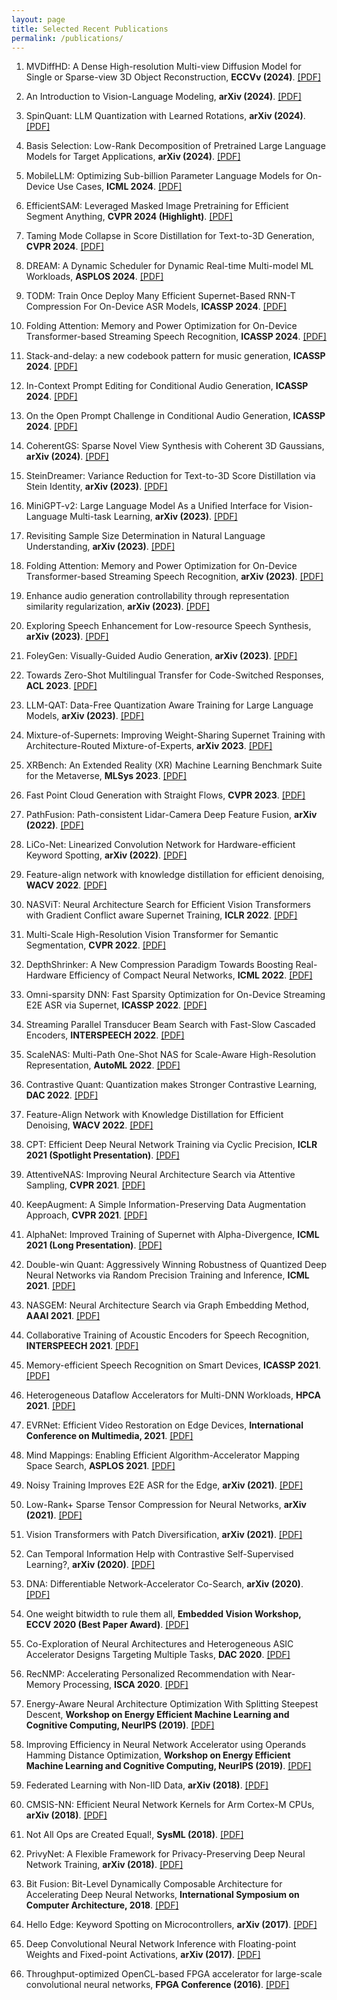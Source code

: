 ```yaml
---
layout: page
title: Selected Recent Publications
permalink: /publications/
---
```

1. MVDiffHD: A Dense High-resolution Multi-view Diffusion Model for Single or 
Sparse-view 3D Object Reconstruction,
**ECCVv (2024)**. [[PDF]](https://arxiv.org/pdf/2402.12712)

1. An Introduction to Vision-Language Modeling,
**arXiv (2024)**. [[PDF]](https://arxiv.org/pdf/2405.17247)

1. SpinQuant: LLM Quantization with Learned Rotations,
**arXiv (2024)**. [[PDF]](https://www.arxiv.org/pdf/2405.16406)

1. Basis Selection: Low-Rank Decomposition of Pretrained Large Language Models
for Target Applications,
**arXiv (2024)**. [[PDF]](https://arxiv.org/pdf/2405.15877)

1. MobileLLM: Optimizing Sub-billion Parameter Language Models for On-Device Use Cases,
**ICML 2024**. [[PDF]](https://arxiv.org/pdf/2402.14905)

1. EfficientSAM: Leveraged Masked Image Pretraining for Efficient Segment Anything,
**CVPR 2024 (Highlight)**. [[PDF]](https://arxiv.org/pdf/2312.00863)

1. Taming Mode Collapse in Score Distillation for Text-to-3D Generation,
**CVPR 2024**. [[PDF]](https://arxiv.org/pdf/2401.00909.pdf)

1. DREAM: A Dynamic Scheduler for Dynamic Real-time Multi-model ML Workloads,
**ASPLOS 2024**. [[PDF]](https://arxiv.org/pdf/2212.03414)

1. TODM: Train Once Deploy Many Efficient Supernet-Based RNN-T Compression For On-Device ASR Models,
**ICASSP 2024**. [[PDF]](https://arxiv.org/pdf/2309.01947)

1. Folding Attention: Memory and Power Optimization for On-Device Transformer-based Streaming
Speech Recognition,
**ICASSP 2024**. [[PDF]](https://arxiv.org/pdf/2309.07988)

1. Stack-and-delay: a new codebook pattern for music generation,
**ICASSP 2024**. [[PDF]](https://arxiv.org/pdf/2309.08804)

1. In-Context Prompt Editing for Conditional Audio Generation,
**ICASSP 2024**. [[PDF]](https://arxiv.org/pdf/2311.00895)

1. On the Open Prompt Challenge in Conditional Audio Generation,
**ICASSP 2024**. [[PDF]](https://arxiv.org/pdf/2311.00897)

1. CoherentGS: Sparse Novel View Synthesis with Coherent 3D Gaussians,
**arXiv (2024)**. [[PDF]](https://arxiv.org/pdf/2403.19495)

1. SteinDreamer: Variance Reduction for Text-to-3D Score Distillation via Stein Identity, 
**arXiv (2023)**. [[PDF]](https://arxiv.org/pdf/2401.00604.pdf)

1. MiniGPT-v2: Large Language Model As a Unified Interface for Vision-Language Multi-task Learning,
**arXiv (2023)**. [[PDF]](https://arxiv.org/pdf/2310.09478.pdf)

1. Revisiting Sample Size Determination in Natural Language Understanding,
**arXiv (2023)**. [[PDF]](https://arxiv.org/pdf/2307.00374.pdf)

1. Folding Attention: Memory and Power Optimization for On-Device Transformer-based Streaming Speech Recognition,
**arXiv (2023)**. [[PDF]](https://arxiv.org/pdf/2309.07988.pdf)

1. Enhance audio generation controllability through representation similarity regularization,
**arXiv (2023)**. [[PDF]](https://arxiv.org/pdf/2309.08773.pdf)

1. Exploring Speech Enhancement for Low-resource Speech Synthesis,
**arXiv (2023)**. [[PDF]](https://arxiv.org/pdf/2309.10795.pdf)

1. FoleyGen: Visually-Guided Audio Generation,
**arXiv (2023)**. [[PDF]](https://arxiv.org/pdf/2309.10537.pdf)

1. Towards Zero-Shot Multilingual Transfer for Code-Switched Responses,
**ACL 2023**. [[PDF]](https://aclanthology.org/2023.acl-long.417.pdf)

1. LLM-QAT: Data-Free Quantization Aware Training for Large Language Models,
**arXiv (2023)**. [[PDF]](https://arxiv.org/pdf/2305.17888.pdf)

1. Mixture-of-Supernets: Improving Weight-Sharing Supernet Training with Architecture-Routed Mixture-of-Experts,
**arXiv 2023**. [[PDF]](https://arxiv.org/pdf/2306.04845.pdf)

1. XRBench: An Extended Reality (XR) Machine Learning Benchmark Suite for the Metaverse,
**MLSys 2023**. [[PDF]](https://arxiv.org/pdf/2211.08675.pdf)

1. Fast Point Cloud Generation with Straight Flows,
**CVPR 2023**. [[PDF]](https://arxiv.org/pdf/2212.01747.pdf)

1. PathFusion: Path-consistent Lidar-Camera Deep Feature Fusion,
**arXiv (2022)**. [[PDF]](https://arxiv.org/pdf/2212.06244.pdf)

1. LiCo-Net: Linearized Convolution Network for Hardware-efficient Keyword Spotting,
**arXiv (2022)**. [[PDF]](https://arxiv.org/pdf/2211.04635.pdf)

1. Feature-align network with knowledge distillation for efficient denoising,
**WACV 2022**. [[PDF]](https://openaccess.thecvf.com/content/WACV2022W/WACI/papers/Young_Feature-Align_Network_With_Knowledge_Distillation_for_Efficient_Denoising_WACVW_2022_paper.pdf)

1. NASViT: Neural Architecture Search for Efficient Vision Transformers with Gradient Conflict aware Supernet Training,
**ICLR 2022**. [[PDF]](https://openreview.net/pdf?id=Qaw16njk6L)

1. Multi-Scale High-Resolution Vision Transformer for Semantic Segmentation,
**CVPR 2022**. [[PDF]](http://128.84.4.34/pdf/2111.01236)

1. DepthShrinker: A New Compression Paradigm Towards Boosting Real-Hardware Efficiency of Compact Neural Networks,
**ICML 2022**. [[PDF]](https://arxiv.org/pdf/2206.00843.pdf)

1. Omni-sparsity DNN: Fast Sparsity Optimization for On-Device Streaming E2E ASR via Supernet,
**ICASSP 2022**. [[PDF]](https://arxiv.org/pdf/2110.08352.pdf)

1. Streaming Parallel Transducer Beam Search with Fast-Slow Cascaded Encoders,
**INTERSPEECH 2022**. [[PDF]](https://www.isca-speech.org/archive/pdfs/interspeech_2022/mahadeokar22_interspeech.pdf)

1. ScaleNAS: Multi-Path One-Shot NAS for Scale-Aware High-Resolution Representation,
**AutoML 2022**. [[PDF]](https://openreview.net/pdf?id=BWfeZ6SIlq)

1. Contrastive Quant: Quantization makes Stronger Contrastive Learning,
**DAC 2022**. [[PDF]](https://dl.acm.org/doi/abs/10.1145/3489517.3530419)

1. Feature-Align Network with Knowledge Distillation for Efficient Denoising,
**WACV 2022**. [[PDF]](https://openaccess.thecvf.com/content/WACV2022W/WACI/papers/Young_Feature-Align_Network_With_Knowledge_Distillation_for_Efficient_Denoising_WACVW_2022_paper.pdf)

1. CPT: Efficient Deep Neural Network Training via Cyclic Precision,
**ICLR 2021 (Spotlight Presentation)**. [[PDF]](https://arxiv.org/pdf/2101.09868.pdf)

1. AttentiveNAS: Improving Neural Architecture Search via Attentive Sampling,
**CVPR 2021**. [[PDF]](https://arxiv.org/pdf/2011.09011.pdf)

1. KeepAugment: A Simple Information-Preserving Data Augmentation Approach,
**CVPR 2021**. [[PDF]](https://arxiv.org/pdf/2011.11778.pdf)

1. AlphaNet: Improved Training of Supernet with Alpha-Divergence,
**ICML 2021 (Long Presentation)**. [[PDF]](https://arxiv.org/pdf/2102.07954.pdf)

1. Double-win Quant: Aggressively Winning Robustness of Quantized Deep Neural Networks via Random Precision Training and Inference,
**ICML 2021**. [[PDF]](http://proceedings.mlr.press/v139/fu21c/fu21c.pdf)

1. NASGEM: Neural Architecture Search via Graph Embedding Method,
**AAAI 2021**. [[PDF]](https://arxiv.org/pdf/2007.04452.pdf)

1. Collaborative Training of Acoustic Encoders for Speech Recognition,
**INTERSPEECH 2021**. [[PDF]](https://arxiv.org/pdf/2106.08960.pdf)

1. Memory-efficient Speech Recognition on Smart Devices,
**ICASSP 2021**. [[PDF]](https://arxiv.org/pdf/2102.11531.pdf)

1. Heterogeneous Dataflow Accelerators for Multi-DNN Workloads,
**HPCA 2021**. [[PDF]](https://arxiv.org/pdf/1909.07437.pdf)

1. EVRNet: Efficient Video Restoration on Edge Devices,
**International Conference on Multimedia, 2021**. [[PDF]](https://arxiv.org/pdf/2012.02228.pdf)

1. Mind Mappings: Enabling Efficient Algorithm-Accelerator Mapping Space Search,
**ASPLOS 2021**. [[PDF]](https://arxiv.org/pdf/2103.01489.pdf)

1. Noisy Training Improves E2E ASR for the Edge,
**arXiv (2021)**. [[PDF]](https://arxiv.org/pdf/2107.04677.pdf)

1. Low-Rank+ Sparse Tensor Compression for Neural Networks,
**arXiv (2021)**. [[PDF]](https://arxiv.org/pdf/2111.01697.pdf)

1. Vision Transformers with Patch Diversification,
**arXiv (2021)**. [[PDF]](https://arxiv.org/pdf/2104.12753.pdf)

1. Can Temporal Information Help with Contrastive Self-Supervised Learning?,
**arXiv (2020)**. [[PDF]](https://arxiv.org/pdf/2011.13046.pdf)

1. DNA: Differentiable Network-Accelerator Co-Search,
**arXiv (2020)**. [[PDF]](https://arxiv.org/pdf/2010.14778.pdf)

1. One weight bitwidth to rule them all,
**Embedded Vision Workshop, ECCV 2020 (Best Paper Award)**. [[PDF]](https://arxiv.org/pdf/2008.09916.pdf)

1. Co-Exploration of Neural Architectures and Heterogeneous ASIC Accelerator 
Designs Targeting Multiple Tasks,
**DAC 2020**. [[PDF]](https://arxiv.org/pdf/2002.04116.pdf)

1. RecNMP: Accelerating Personalized Recommendation with Near-Memory Processing,
**ISCA 2020**. [[PDF]](https://arxiv.org/pdf/1912.12953.pdf)

1. Energy-Aware Neural Architecture Optimization With Splitting Steepest Descent, 
**Workshop on Energy Efficient Machine Learning and Cognitive Computing, NeurIPS (2019)**. [[PDF]](https://arxiv.org/pdf/1910.03103.pdf)

1. Improving Efficiency in Neural Network Accelerator using Operands Hamming Distance Optimization,
**Workshop on Energy Efficient Machine Learning and Cognitive Computing, NeurIPS (2019)**. [[PDF]](https://arxiv.org/pdf/2002.05293.pdf)

1. Federated Learning with Non-IID Data,
**arXiv (2018)**. [[PDF]](https://arxiv.org/pdf/1806.00582.pdf)

1. CMSIS-NN: Efficient Neural Network Kernels for Arm Cortex-M CPUs,
**arXiv (2018)**. [[PDF]](https://arxiv.org/pdf/1801.06601.pdf)

1. Not All Ops are Created Equal!,
**SysML (2018)**. [[PDF]](https://arxiv.org/pdf/1801.04326.pdf)

1. PrivyNet: A Flexible Framework for Privacy-Preserving Deep Neural Network Training,
**arXiv (2018)**. [[PDF]](https://arxiv.org/pdf/1709.06161.pdf)

1. Bit Fusion: Bit-Level Dynamically Composable Architecture for Accelerating Deep Neural Networks, 
**International Symposium on Computer Architecture, 2018**. [[PDF]](https://arxiv.org/pdf/1712.01507.pdf)

1. Hello Edge: Keyword Spotting on Microcontrollers, 
**arXiv (2017)**. [[PDF]](https://arxiv.org/pdf/1711.07128.pdf)

1. Deep Convolutional Neural Network Inference with Floating-point Weights and Fixed-point Activations,
**arXiv (2017)**. [[PDF]](https://arxiv.org/pdf/1703.03073.pdf)

1. Throughput-optimized OpenCL-based FPGA accelerator for large-scale convolutional neural networks,
**FPGA Conference (2016)**. [[PDF]](https://dl.acm.org/citation.cfm?id=2847276)
